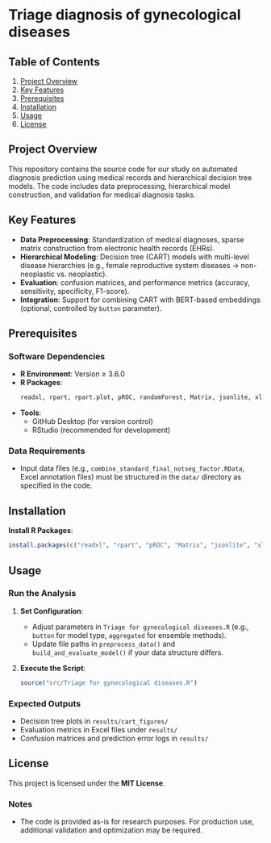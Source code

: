 # Triage diagnosis of gynecological diseases


## Table of Contents  
1. [Project Overview](#project-overview)  
2. [Key Features](#key-features)  
3. [Prerequisites](#prerequisites)  
4. [Installation](#installation)  
5. [Usage](#usage)  
6. [License](#license)  


## Project Overview  
This repository contains the source code for our study on automated diagnosis prediction using medical records and hierarchical decision tree models. The code includes data preprocessing, hierarchical model construction, and validation for medical diagnosis tasks.  


## Key Features  
- **Data Preprocessing**: Standardization of medical diagnoses, sparse matrix construction from electronic health records (EHRs).  
- **Hierarchical Modeling**: Decision tree (CART) models with multi-level disease hierarchies (e.g., female reproductive system diseases → non-neoplastic vs. neoplastic).  
- **Evaluation**: confusion matrices, and performance metrics (accuracy, sensitivity, specificity, F1-score).  
- **Integration**: Support for combining CART with BERT-based embeddings (optional, controlled by `button` parameter).  


## Prerequisites  
### Software Dependencies  
- **R Environment**: Version ≥ 3.6.0  
- **R Packages**:  
  ```r  
  readxl, rpart, rpart.plot, pROC, randomForest, Matrix, jsonlite, xlsx  
  ```  
- **Tools**:  
  - GitHub Desktop (for version control)  
  - RStudio (recommended for development)  

### Data Requirements  
- Input data files (e.g., `combine_standard_final_notseg_factor.RData`, Excel annotation files) must be structured in the `data/` directory as specified in the code.  


## Installation  
**Install R Packages**:  
   ```r  
   install.packages(c("readxl", "rpart", "pROC", "Matrix", "jsonlite", "xlsx"))  
   ```  


## Usage  
### Run the Analysis  
1. **Set Configuration**:  
   - Adjust parameters in `Triage for gynecological diseases.R` (e.g., `button` for model type, `aggregated` for ensemble methods).  
   - Update file paths in `preprocess_data()` and `build_and_evaluate_model()` if your data structure differs.  

2. **Execute the Script**:  
   ```r  
   source("src/Triage for gynecological diseases.R")  
   ```  

### Expected Outputs  
- Decision tree plots in `results/cart_figures/`  
- Evaluation metrics in Excel files under `results/`  
- Confusion matrices and prediction error logs in `results/`  


## License  
This project is licensed under the **MIT License**.  


### Notes  
- The code is provided as-is for research purposes. For production use, additional validation and optimization may be required.  
